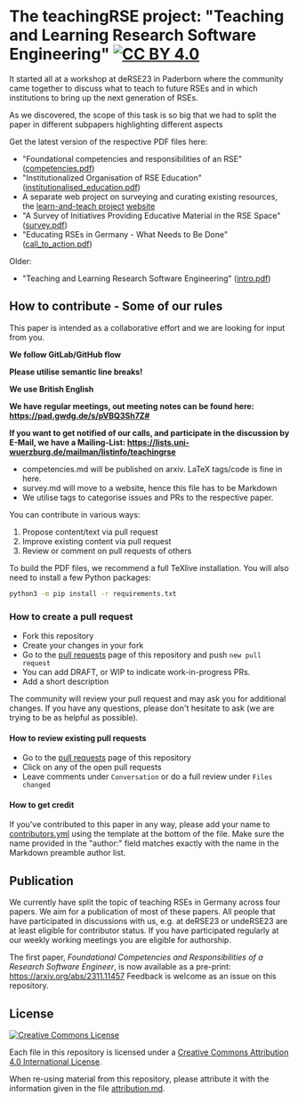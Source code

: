 # The teachingRSE project: "Teaching and Learning Research Software Engineering" [![CC BY 4.0](https://img.shields.io/badge/License-CC%20BY%204.0-lightgrey.svg)](http://creativecommons.org/licenses/by/4.0/)

It started all at a workshop at deRSE23 in Paderborn where the community came together to discuss what to teach to future RSEs
and in which institutions to bring up the next generation of RSEs.

As we discovered, the scope of this task is so big that 
we had to split the paper in different subpapers highlighting different aspects

Get the latest version of the respective PDF files here:

* "Foundational competencies and responsibilities of an RSE" ([competencies.pdf](https://github.com/CaptainSifff/paper_teaching-learning-RSE/blob/build/competencies.pdf))
* "Institutionalized Organisation of RSE Education" ([institutionalised_education.pdf](https://github.com/CaptainSifff/paper_teaching-learning-RSE/blob/build/institutionalised_education.pdf))
* A separate web project on surveying and curating existing resources, the [learn-and-teach project](https://github.com/DE-RSE/learn-and-teach)  [website](https://de-rse.org/learn-and-teach/)
* "A Survey of Initiatives Providing Educative Material in the RSE Space" ([survey.pdf](https://github.com/CaptainSifff/paper_teaching-learning-RSE/blob/build/survey.pdf))
* "Educating RSEs in Germany - What Needs to Be Done" ([call_to_action.pdf](https://github.com/CaptainSifff/paper_teaching-learning-RSE/blob/build/call_to_action.pdf))

Older:
* "Teaching and Learning Research Software Engineering" ([intro.pdf](https://github.com/CaptainSifff/paper_teaching-learning-RSE/blob/build/intro.pdf))

## How to contribute - Some of our rules

This paper is intended as a collaborative effort and we are looking for input from you.

**We follow GitLab/GitHub flow**

**Please utilise semantic line breaks!**

**We use British English**

**We have regular meetings, out meeting notes can be found here: https://pad.gwdg.de/s/pVBQ3Sh7Z#**

**If you want to get notified of our calls, and participate in the discussion by E-Mail, we have a Mailing-List: https://lists.uni-wuerzburg.de/mailman/listinfo/teachingrse**

- competencies.md will be published on arxiv. LaTeX tags/code is fine in here.
- survey.md will move to a website, hence this file has to be Markdown
- We utilise tags to categorise issues and PRs to the respective paper.

You can contribute in various ways:

1. Propose content/text via pull request
1. Improve existing content via pull request
1. Review or comment on pull requests of others

To build the PDF files, we recommend a full TeXlive installation.
You will also need to install a few Python packages:

```sh
python3 -m pip install -r requirements.txt
```

### How to create a pull request

- Fork this repository
- Create your changes in your fork
- Go to the [pull requests](https://github.com/CaptainSifff/paper_teaching-learning-RSE/pulls) page of this repository and push `new pull request`
- You can add DRAFT, or WIP to indicate work-in-progress PRs.
- Add a short description

The community will review your pull request and may ask you for additional changes.
If you have any questions, please don't hesitate to ask (we are trying to be as
helpful as possible).

#### How to review existing pull requests

- Go to the [pull requests](https://github.com/CaptainSifff/paper_teaching-learning-RSE/pulls) page of this repository
- Click on any of the open pull requests
- Leave comments under `Conversation` or do a full review under `Files changed`

#### How to get credit

If you've contributed to this paper in any way, please add your name to
[contributors.yml](contributors.yml) using the template at the bottom
of the file. Make sure the name provided in the "author:" field matches
exactly with the name in the Markdown preamble author list.

## Publication
We currently have split the topic of teaching RSEs in Germany across four papers.
We aim for a publication of most of these papers.
All people that have participated in discussions with us,
e.g. at deRSE23 or undeRSE23 are at least eligible for contributor status.
If you have participated regularly at our weekly working meetings you are eligible for
authorship.

The first paper,
_Foundational Competencies and Responsibilities of a Research Software Engineer_,
is now available as a pre-print: https://arxiv.org/abs/2311.11457
Feedback is welcome as an issue on this repository.

## License

[![Creative Commons License](https://i.creativecommons.org/l/by/4.0/88x31.png)](http://creativecommons.org/licenses/by/4.0/)

Each file in this repository is licensed under a [Creative Commons Attribution 4.0 International License](http://creativecommons.org/licenses/by/4.0/).

When re-using material from this repository, please attribute it with the information given in the file [attribution.md](attribution.md).

